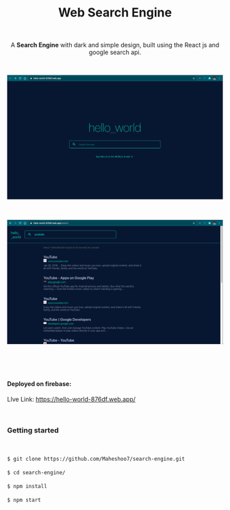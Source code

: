 
<h1 align = "center">Web Search Engine</h1>

<p>&nbsp;</p> 

<p align="center">A  <strong>Search Engine</strong> with dark and simple design, built using the React js and google search api.</p>

<p>&nbsp;</p> 


![img1](demo/img1.png)

<p>&nbsp;</p> 

![img2](demo/img2.png)

<p>&nbsp;</p> 
<p>&nbsp;</p> 

####  Deployed on firebase:

LIve Link: https://hello-world-876df.web.app/

<p>&nbsp;</p> 

### Getting started

```


$ git clone https://github.com/Maheshoo7/search-engine.git

$ cd search-engine/

$ npm install

$ npm start



```
